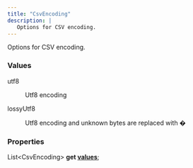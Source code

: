 ```yaml
---
title: "CsvEncoding"
description: |
   Options for CSV encoding.
---
```

 Options for CSV encoding.

### Values

<dl>
<dt><span class="dart-code">utf8</span></dt>
<dd>
  
 Utf8 encoding
</dd>
<dt><span class="dart-code">lossyUtf8</span></dt>
<dd>
  
 Utf8 encoding and unknown bytes are replaced with �
</dd>
</dl>


### Properties
<dl>
<dt>

<span class="dart-code">List&lt;CsvEncoding&gt; <strong>get [values](values)</strong>;</span>
</dt>
</dl>

